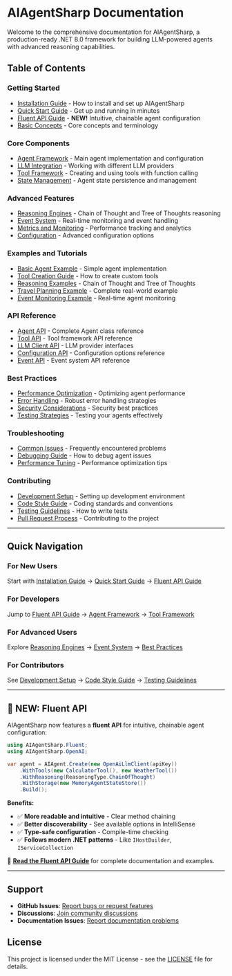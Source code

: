 # AIAgentSharp Documentation

Welcome to the comprehensive documentation for AIAgentSharp, a production-ready .NET 8.0 framework for building LLM-powered agents with advanced reasoning capabilities.

## Table of Contents

### Getting Started
- [Installation Guide](docs/installation.md) - How to install and set up AIAgentSharp
- [Quick Start Guide](docs/quick-start.md) - Get up and running in minutes
- [Fluent API Guide](docs/fluent-api.md) - **NEW!** Intuitive, chainable agent configuration
- [Basic Concepts](docs/concepts.md) - Core concepts and terminology

### Core Components
- [Agent Framework](docs/agent-framework.md) - Main agent implementation and configuration
- [LLM Integration](docs/llm-integration.md) - Working with different LLM providers
- [Tool Framework](docs/tool-framework.md) - Creating and using tools with function calling
- [State Management](docs/state-management.md) - Agent state persistence and management

### Advanced Features
- [Reasoning Engines](docs/reasoning-engines.md) - Chain of Thought and Tree of Thoughts reasoning
- [Event System](docs/event-system.md) - Real-time monitoring and event handling
- [Metrics and Monitoring](docs/metrics-monitoring.md) - Performance tracking and analytics
- [Configuration](docs/configuration.md) - Advanced configuration options

### Examples and Tutorials
- [Basic Agent Example](docs/examples/basic-agent.md) - Simple agent implementation
- [Tool Creation Guide](docs/examples/tool-creation.md) - How to create custom tools
- [Reasoning Examples](docs/examples/reasoning-examples.md) - Chain of Thought and Tree of Thoughts
- [Travel Planning Example](docs/examples/travel-planning.md) - Complete real-world example
- [Event Monitoring Example](docs/examples/event-monitoring.md) - Real-time agent monitoring

### API Reference
- [Agent API](docs/api/agent-api.md) - Complete Agent class reference
- [Tool API](docs/api/tool-api.md) - Tool framework API reference
- [LLM Client API](docs/api/llm-client-api.md) - LLM provider interfaces
- [Configuration API](docs/api/configuration-api.md) - Configuration options reference
- [Event API](docs/api/event-api.md) - Event system API reference

### Best Practices
- [Performance Optimization](docs/best-practices/performance.md) - Optimizing agent performance
- [Error Handling](docs/best-practices/error-handling.md) - Robust error handling strategies
- [Security Considerations](docs/best-practices/security.md) - Security best practices
- [Testing Strategies](docs/best-practices/testing.md) - Testing your agents effectively

### Troubleshooting
- [Common Issues](docs/troubleshooting/common-issues.md) - Frequently encountered problems
- [Debugging Guide](docs/troubleshooting/debugging.md) - How to debug agent issues
- [Performance Tuning](docs/troubleshooting/performance-tuning.md) - Performance optimization tips

### Contributing
- [Development Setup](docs/contributing/development-setup.md) - Setting up development environment
- [Code Style Guide](docs/contributing/code-style.md) - Coding standards and conventions
- [Testing Guidelines](docs/contributing/testing-guidelines.md) - How to write tests
- [Pull Request Process](docs/contributing/pull-request-process.md) - Contributing to the project

---

## Quick Navigation

### For New Users
Start with [Installation Guide](docs/installation.md) → [Quick Start Guide](docs/quick-start.md) → [Fluent API Guide](docs/fluent-api.md)

### For Developers
Jump to [Fluent API Guide](docs/fluent-api.md) → [Agent Framework](docs/agent-framework.md) → [Tool Framework](docs/tool-framework.md)

### For Advanced Users
Explore [Reasoning Engines](docs/reasoning-engines.md) → [Event System](docs/event-system.md) → [Best Practices](docs/best-practices/)

### For Contributors
See [Development Setup](docs/contributing/development-setup.md) → [Code Style Guide](docs/contributing/code-style.md) → [Testing Guidelines](docs/contributing/testing-guidelines.md)

---

## 🎯 **NEW: Fluent API**

AIAgentSharp now features a **fluent API** for intuitive, chainable agent configuration:

```csharp
using AIAgentSharp.Fluent;
using AIAgentSharp.OpenAI;

var agent = AIAgent.Create(new OpenAiLlmClient(apiKey))
    .WithTools(new CalculatorTool(), new WeatherTool())
    .WithReasoning(ReasoningType.ChainOfThought)
    .WithStorage(new MemoryAgentStateStore())
    .Build();
```

**Benefits:**
- ✅ **More readable and intuitive** - Clear method chaining
- ✅ **Better discoverability** - See available options in IntelliSense
- ✅ **Type-safe configuration** - Compile-time checking
- ✅ **Follows modern .NET patterns** - Like `IHostBuilder`, `IServiceCollection`

📖 **[Read the Fluent API Guide](docs/fluent-api.md)** for complete documentation and examples.

---

## Support

- **GitHub Issues**: [Report bugs or request features](https://github.com/erwin-beckers/AIAgentSharp/issues)
- **Discussions**: [Join community discussions](https://github.com/erwin-beckers/AIAgentSharp/discussions)
- **Documentation Issues**: [Report documentation problems](https://github.com/erwin-beckers/AIAgentSharp/issues)

## License

This project is licensed under the MIT License - see the [LICENSE](LICENSE.md) file for details.
